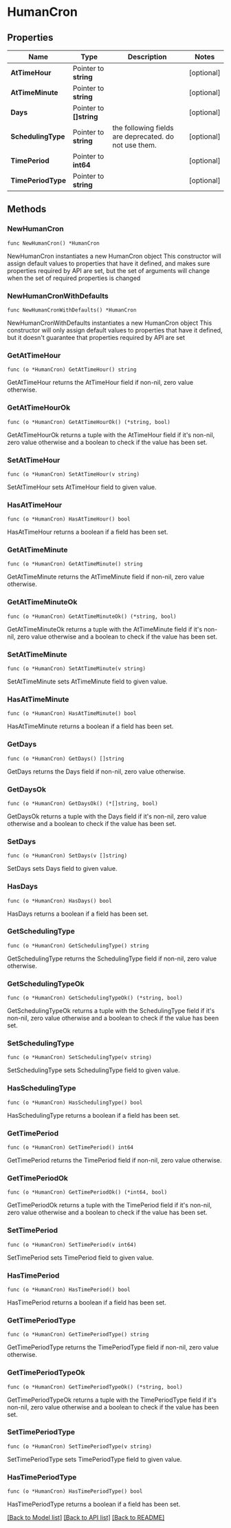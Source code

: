 # HumanCron

## Properties

Name | Type | Description | Notes
------------ | ------------- | ------------- | -------------
**AtTimeHour** | Pointer to **string** |  | [optional] 
**AtTimeMinute** | Pointer to **string** |  | [optional] 
**Days** | Pointer to **[]string** |  | [optional] 
**SchedulingType** | Pointer to **string** | the following fields are deprecated. do not use them. | [optional] 
**TimePeriod** | Pointer to **int64** |  | [optional] 
**TimePeriodType** | Pointer to **string** |  | [optional] 

## Methods

### NewHumanCron

`func NewHumanCron() *HumanCron`

NewHumanCron instantiates a new HumanCron object
This constructor will assign default values to properties that have it defined,
and makes sure properties required by API are set, but the set of arguments
will change when the set of required properties is changed

### NewHumanCronWithDefaults

`func NewHumanCronWithDefaults() *HumanCron`

NewHumanCronWithDefaults instantiates a new HumanCron object
This constructor will only assign default values to properties that have it defined,
but it doesn't guarantee that properties required by API are set

### GetAtTimeHour

`func (o *HumanCron) GetAtTimeHour() string`

GetAtTimeHour returns the AtTimeHour field if non-nil, zero value otherwise.

### GetAtTimeHourOk

`func (o *HumanCron) GetAtTimeHourOk() (*string, bool)`

GetAtTimeHourOk returns a tuple with the AtTimeHour field if it's non-nil, zero value otherwise
and a boolean to check if the value has been set.

### SetAtTimeHour

`func (o *HumanCron) SetAtTimeHour(v string)`

SetAtTimeHour sets AtTimeHour field to given value.

### HasAtTimeHour

`func (o *HumanCron) HasAtTimeHour() bool`

HasAtTimeHour returns a boolean if a field has been set.

### GetAtTimeMinute

`func (o *HumanCron) GetAtTimeMinute() string`

GetAtTimeMinute returns the AtTimeMinute field if non-nil, zero value otherwise.

### GetAtTimeMinuteOk

`func (o *HumanCron) GetAtTimeMinuteOk() (*string, bool)`

GetAtTimeMinuteOk returns a tuple with the AtTimeMinute field if it's non-nil, zero value otherwise
and a boolean to check if the value has been set.

### SetAtTimeMinute

`func (o *HumanCron) SetAtTimeMinute(v string)`

SetAtTimeMinute sets AtTimeMinute field to given value.

### HasAtTimeMinute

`func (o *HumanCron) HasAtTimeMinute() bool`

HasAtTimeMinute returns a boolean if a field has been set.

### GetDays

`func (o *HumanCron) GetDays() []string`

GetDays returns the Days field if non-nil, zero value otherwise.

### GetDaysOk

`func (o *HumanCron) GetDaysOk() (*[]string, bool)`

GetDaysOk returns a tuple with the Days field if it's non-nil, zero value otherwise
and a boolean to check if the value has been set.

### SetDays

`func (o *HumanCron) SetDays(v []string)`

SetDays sets Days field to given value.

### HasDays

`func (o *HumanCron) HasDays() bool`

HasDays returns a boolean if a field has been set.

### GetSchedulingType

`func (o *HumanCron) GetSchedulingType() string`

GetSchedulingType returns the SchedulingType field if non-nil, zero value otherwise.

### GetSchedulingTypeOk

`func (o *HumanCron) GetSchedulingTypeOk() (*string, bool)`

GetSchedulingTypeOk returns a tuple with the SchedulingType field if it's non-nil, zero value otherwise
and a boolean to check if the value has been set.

### SetSchedulingType

`func (o *HumanCron) SetSchedulingType(v string)`

SetSchedulingType sets SchedulingType field to given value.

### HasSchedulingType

`func (o *HumanCron) HasSchedulingType() bool`

HasSchedulingType returns a boolean if a field has been set.

### GetTimePeriod

`func (o *HumanCron) GetTimePeriod() int64`

GetTimePeriod returns the TimePeriod field if non-nil, zero value otherwise.

### GetTimePeriodOk

`func (o *HumanCron) GetTimePeriodOk() (*int64, bool)`

GetTimePeriodOk returns a tuple with the TimePeriod field if it's non-nil, zero value otherwise
and a boolean to check if the value has been set.

### SetTimePeriod

`func (o *HumanCron) SetTimePeriod(v int64)`

SetTimePeriod sets TimePeriod field to given value.

### HasTimePeriod

`func (o *HumanCron) HasTimePeriod() bool`

HasTimePeriod returns a boolean if a field has been set.

### GetTimePeriodType

`func (o *HumanCron) GetTimePeriodType() string`

GetTimePeriodType returns the TimePeriodType field if non-nil, zero value otherwise.

### GetTimePeriodTypeOk

`func (o *HumanCron) GetTimePeriodTypeOk() (*string, bool)`

GetTimePeriodTypeOk returns a tuple with the TimePeriodType field if it's non-nil, zero value otherwise
and a boolean to check if the value has been set.

### SetTimePeriodType

`func (o *HumanCron) SetTimePeriodType(v string)`

SetTimePeriodType sets TimePeriodType field to given value.

### HasTimePeriodType

`func (o *HumanCron) HasTimePeriodType() bool`

HasTimePeriodType returns a boolean if a field has been set.


[[Back to Model list]](../README.md#documentation-for-models) [[Back to API list]](../README.md#documentation-for-api-endpoints) [[Back to README]](../README.md)


